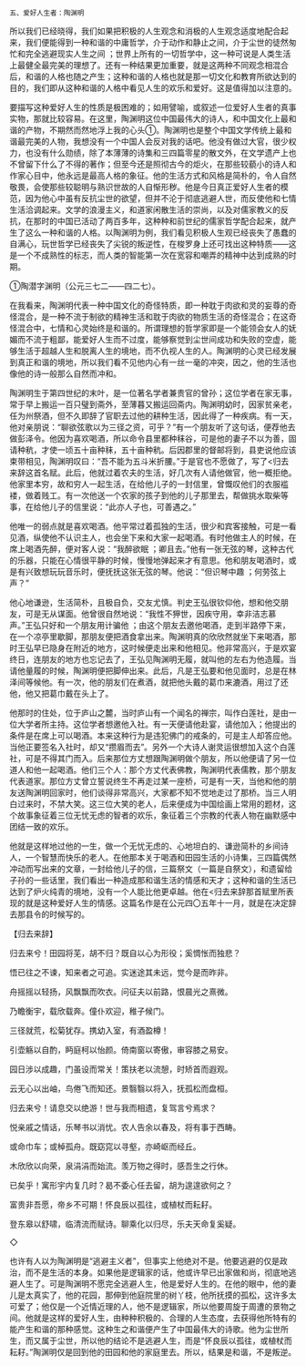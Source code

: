     五、爱好人生者：陶渊明 

   所以我们已经晓得，我们如果把积极的人生观念和消极的人生观念适度地配合起来，我们便能得到一种和谐的中庸哲学，介于动作和静止之间，介于尘世的徒然匆忙和完全逃避现实人生之间 ；世界上所有的一切哲学中，这一种可说是人类生活上最健全最完美的理想了。还有一种结果更加重要，就是这两种不同观念相混合后，和谐的人格也随之产生；这种和谐的人格也就是那一切文化和教育所欲达到的目的，我们即从这种和谐的人格中看见人生的欢乐和爱好。这是值得加以注意的。

   要描写这种爱好人生的性质是极困难的；如用譬喻，或叙述一位爱好人生者的真事实物，那就比较容易。在这里，陶渊明这位中国最伟大的诗人，和中国文化上最和谐的产物，不期然而然地浮上我的心头①。陶渊明也是整个中国文学传统上最和谐最完美的人物，我想没有一个中国人会反对我的话吧。他没有做过大官，很少权力，也没有什么勋绩，除了本薄薄的诗集和三四篇零星的散文外，在文学遗产上也不曾留下什么了不得的著作；但至今还是照彻古今的炬火，在那些较藐小的诗人和作家心目中，他永远是最高人格的象征。他的生活方式和风格是简朴的，令人自然敬畏，会使那些较聪明与熟识世故的人自惭形秽。他是今日真正爱好人生者的模范，因为他心中虽有反抗尘世的欲望，但并不沦于彻底逃避人世，而反使他和七情生活洽调起来。文学的浪漫主义，和道家闲散生活的崇尚，以及对儒家教义的反抗，在那时的中国已活动了两百多年，这种种和前世纪的儒家哲学配合起来，就产生了这么一种和谐的人格。以陶渊明为例，我们看见积极人生观已经丧失了愚蠢的自满心，玩世哲学已经丧失了尖锐的叛逆性，在梭罗身上还可找出这种特质——这是一个不成熟性的标志，而人类的智能第一次在宽容和嘲弄的精神中达到成熟的时期。

   ①陶潜字渊明（公元三七二——四二七）。

   在我看来，陶渊明代表一种中国文化的奇怪特质，即一种耽于肉欲和灵的妄尊的奇怪混合，是一种不流于制欲的精神生活和耽于肉欲的物质生活的奇怪混合；在这奇怪混合中，七情和心灵始终是和谐的。所谓理想的哲学家即是一个能领会女人的妩媚而不流于粗鄙，能爱好人生而不过度，能够察觉到尘世间成功和失败的空虚，能够生活于超越人生和脱离人生的境地，而不仇视人生的人。陶渊明的心灵已经发展到真正和谐的境地，所以我们看不见他内心有一丝一毫的冲突，因之，他的生活也像他的诗一般那么自然而冲和。

   陶渊明生于第四世纪的末叶，是一位著名学者兼贵官的曾孙；这位学者在家无事，常于早上搬运一百只璧到斋外，至薄暮又搬运回斋内。陶渊明幼时，因家贫亲老，任为州祭酒，但不久即辞了官职去过他的耕种生活，因此得了一种疾病。有一天，他对亲朋说：“聊欲弦歌以为三径之资，可乎？”有一个朋友听了这句话，便荐他去做彭泽令。他因为喜欢喝酒，所以命令县里都种秣谷，可是他的妻子不以为善，固请种秔，才使一顷五十亩种秣，五十亩种秔。后因郡里的督邮将到，县吏说他应该束带相见，陶渊明叹曰：“吾不能为五斗米折腰。”于是官也不愿做了，写了&lt;归去来辞这首名赋。此后，他就过着农夫的生活，好几次有人请他做官，他一概拒绝。他家里本穷，故和穷人一起生活，在给他儿子的一封信里，曾慨叹他们的衣服褴褛，做着贱工。有一次他送一个农家的孩子到他的儿子那里去，帮做挑水取柴等事，在给他儿子的信里说：“此亦人子也，可善遇之。”

   他唯一的弱点就是喜欢喝酒。他平常过着孤独的生活，很少和宾客接触，可是一看见酒，纵使他不认识主人，也会坐下来和大家一起喝酒。有时他做主人的时候，在席上喝酒先醉，便对客人说：“我醉欲眠 ；卿且去。”他有一张无弦的琴，这种古代的乐器，只能在心情很平静的时候，慢慢地弹起来才有意思。他和朋友喝酒时，或是有兴致想玩玩音乐时，便抚抚这张无弦的琴。他说：“但识琴中趣 ；何劳弦上声？”

   他心地谦逊，生活简朴，且极自负，交友尤慎。判史王弘很钦仰他，想和他交朋友，可是无从谋面。他曾很自然地说：“我性不狎世，因疾守用，幸非洁志慕声。”王弘只好和一个朋友用计骗他 ；由这个朋友去邀他喝酒，走到半路停下来，在一个凉亭里歇脚，那朋友便把酒食拿出来。陶渊明真的欣欣然就坐下来喝酒，那时王弘早已隐身在附近的地方，这时候便走出来和他相见。他非常高兴，于是欢宴终日，连朋友的地方也忘记去了，王弘见陶渊明无履，就叫他的左右为他造履。当请他量履的时候，陶渊明便把脚伸出来。此后，凡是王弘要和他见面时，总是在林泽间等候他。有一次，他的朋友们在煮酒，就把他头戴的葛巾来漉酒，用过了还他，他又把葛巾戴在头上了。

   他那时的住处，位于庐山之麓，当时庐山有一个闻名的禅宗，叫作白莲社，是由一位大学者所主持。这位学者想邀他入社。有一天便请他赴宴，请他加入；他提出的条件是在席上可以喝酒。本来这种行为是违犯佛门的戒条的，可是主人却答应他。当他正要签名入社时，却又“攒眉而去”。另外一个大诗人谢灵运很想加入这个白莲社，可是不得其门而入。后来那位方丈想跟陶渊明做个朋友，所以他便请了另一位道人和他一起喝酒。他们三个人：那个方丈代表佛教，陶渊明代表儒教，那个朋友代表道家。那位方丈曾立誓说终生不再走过某一座桥，可是有一天，当他和他的朋友送陶渊明回家时，他们谈得非常高兴，大家都不知不觉地走过了那桥。当三人明白过来时，不禁大笑。这三位大笑的老人，后来便成为中国绘画上常用的题材，这个故事象征着三位无忧无虑的智者的欢乐，象征着三个宗教的代表人物在幽默感中团结一致的欢乐。

   他就是这样地过他的一生，做一个无忧无虑的、心地坦白的、谦逊简朴的乡间诗人，一个智慧而快乐的老人。在他那本关于喝酒和田园生活的小诗集，三四篇偶然冲动而写出来的文章，一封给他儿子的信，三篇祭文（一篇是自祭文），和遗留给子孙的一些话里，我们看出一种造成那和谐生活的情感和天才；这种和谐的生活已达到了炉火纯青的境地，没有一个人能比他更卓越。他在&lt;归去来辞那首赋里所表现的就是这种爱好人生的情感。这篇名作是在公元四〇五年十一月，就是在决定辞去那县令的时候写的。

   【归去来辞】

   归去来兮！田园将芜，胡不归？既自以心为形役；奚惆怅而独悲？

   悟已往之不谏，知来者之可追。实迷途其未远，觉今是而昨非。

   舟摇摇以轻扬，风飘飘而吹衣。问征夫以前路，恨晨光之熹微。

   乃瞻衡宇，载欣载奔。僮仆欢迎，稚子候门。

   三径就荒，松菊犹存。携幼入室，有酒盈樽！

   引壶觞以自酌，眄庭柯以怡颜。倚南窗以寄傲，审容膝之易安。

   园日涉以成趣，门虽设而常关！策扶老以流憩，时矫首而遐观。

   云无心以出岫，鸟倦飞而知还。景翳翳以将入，抚孤松而盘桓。

   归去来兮！请息交以绝游！世与我而相遗，复驾言兮焉求？

   悦亲戚之情话，乐琴书以消忧。农人告余以春及，将有事于西畴。

   或命巾车；或棹孤舟。既窈窕以寻壑，亦崎岖而经丘。

   木欣欣以向荣，泉涓涓而始流。羡万物之得时，感吾生之行休。

   已矣乎！寓形宇内复几时？曷不委心任去留，胡为遑遑欲何之？

   富贵非吾愿，帝乡不可期！怀良辰以孤往，或植杖而耘耔。

   登东皋以舒啸，临清流而赋诗。聊乘化以归尽，乐夫天命复奚疑。

   ◇

   也许有人以为陶渊明是“逃避主义者”，但事实上他绝对不是。他要逃避的仅是政治，而不是生活的本身。如果他是逻辑家的话，他或许早已出家做和尚，彻底地逃避人生了。可是陶渊明不愿完全逃避人生，他是爱好人生的。在他的眼中，他的妻儿是太真实了，他的花园，那伸到他庭院里的树丫枝，他所抚摸的孤松，这许多太可爱了；他仅是一个近情近理的人，他不是逻辑家，所以他要周旋于周遭的景物之间。他就是这样的爱好人生，由种种积极的、合理的人生态度，去获得他所特有的能产生和谐的那种感觉。这种生之和谐便产生了中国最伟大的诗歌。他为尘世所生，而又属于尘世，所以他的结论不是逃避人生，而是“怀良辰以孤往，或植杖而耘耔。”陶渊明仅是回到他的田园和他的家庭里去。所以，结果是和谐，不是叛逆。

